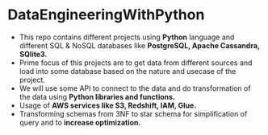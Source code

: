 # DataEngineeringWithPython

- This repo contains different projects using **Python** language and different SQL & NoSQL databases like **PostgreSQL, Apache Cassandra, SQlite3.**
- Prime focus of this projects are to get data from different sources and load into some database based on the nature and usecase of the project. 
- We will use some API to connect to the data and do transformation of the data using **Python libraries and functions.**
- Usage of **AWS services like S3, Redshift, IAM, Glue.**
- Transforming schemas from 3NF to star schema for simplification of query and to **increase optimization.**
